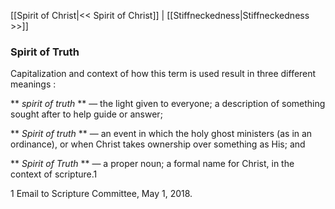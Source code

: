 [[Spirit of Christ|<< Spirit of Christ]]  |  [[Stiffneckedness|Stiffneckedness >>]]

### Spirit of Truth
Capitalization and context of how this term is used result in three different meanings :


**
*spirit of truth*
** — the light given to everyone; a description of something sought after to help guide or answer;


**
*Spirit of truth*
** — an event in which the holy ghost ministers (as in an ordinance), or when Christ takes ownership over something as His; and


**
*Spirit of Truth*
** — a proper noun; a formal name for Christ, in the context of scripture.1



1 Email to Scripture Committee, May 1, 2018.